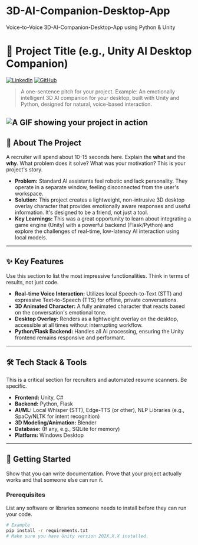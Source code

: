 # 3D-AI-Companion-Desktop-App
 Voice-to-Voice 3D-AI-Companion-Desktop-App using Python & Unity

# 🤖 Project Title (e.g., Unity AI Desktop Companion)

[![LinkedIn](https://img.shields.io/badge/LinkedIn-YourName-blue?style=for-the-badge&logo=linkedin)](https://www.linkedin.com/in/your-linkedin-url/)
[![GitHub](https://img.shields.io/badge/GitHub-YourUsername-lightgrey?style=for-the-badge&logo=github)](https://github.com/your-username)

> A one-sentence pitch for your project.
> Example: An emotionally intelligent 3D AI companion for your desktop, built with Unity and Python, designed for natural, voice-based interaction.

![A GIF showing your project in action](link-to-your-gif-or-screenshot.gif)
---

## 🎯 About The Project

A recruiter will spend about 10-15 seconds here. Explain the **what** and the **why**. What problem does it solve? What was your motivation? This is your project's story.

* **Problem:** Standard AI assistants feel robotic and lack personality. They operate in a separate window, feeling disconnected from the user's workspace.
* **Solution:** This project creates a lightweight, non-intrusive 3D desktop overlay character that provides emotionally aware responses and useful information. It's designed to be a friend, not just a tool.
* **Key Learnings:** This was a great opportunity to learn about integrating a game engine (Unity) with a powerful backend (Flask/Python) and explore the challenges of real-time, low-latency AI interaction using local models.

---

## ✨ Key Features

Use this section to list the most impressive functionalities. Think in terms of results, not just code.

* **Real-time Voice Interaction:** Utilizes local Speech-to-Text (STT) and expressive Text-to-Speech (TTS) for offline, private conversations.
* **3D Animated Character:** A fully animated character that reacts based on the conversation's emotional tone.
* **Desktop Overlay:** Renders as a lightweight overlay on the desktop, accessible at all times without interrupting workflow.
* **Python/Flask Backend:** Handles all AI processing, ensuring the Unity frontend remains responsive and performant.

---

## 🛠️ Tech Stack & Tools

This is a critical section for recruiters and automated resume scanners. Be specific.

* **Frontend:** Unity, C#
* **Backend:** Python, Flask
* **AI/ML:** Local Whisper (STT), Edge-TTS (or other), NLP Libraries (e.g., SpaCy/NLTK for intent recognition)
* **3D Modeling/Animation:** Blender
* **Database:** (If any, e.g., SQLite for memory)
* **Platform:** Windows Desktop

---

## 🚀 Getting Started

Show that you can write documentation. Prove that your project actually works and that someone else can run it.

### Prerequisites

List any software or libraries someone needs to install before they can run your code.

```bash
# Example
pip install -r requirements.txt
# Make sure you have Unity version 202X.X.X installed.
